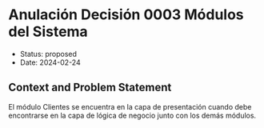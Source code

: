 # Anulación Decisión 0003 Módulos del Sistema

* Status: proposed
* Date: 2024-02-24

## Context and Problem Statement

El módulo Clientes se encuentra en la capa de presentación cuando debe encontrarse en la capa de lógica de negocio junto con los demás módulos.

